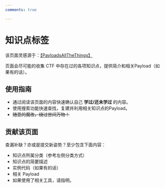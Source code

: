 ```yaml
---
comments: true

---
```


# 知识点标签

该页面灵感源于：[【PayloadsAllTheThings】](https://swisskyrepo.github.io/PayloadsAllTheThings/)

页面会尽可能的收集 CTF 中存在过的各项知识点，提供简介和相关Payload（如果有的话）。



## 使用指南

- 通过阅读该页面的内容快速确认自己 **学过/还未学过** 的内容。
- 使用搜索功能快速查找，复建并利用相关知识点的Payload。
- ~~随意的魔改，绕过世间万物！~~



## 贡献该页面

查漏补缺？亦或是提交新姿势？至少包含下面内容：

- 知识点所属分类（参考左侧分类方式）
- 知识点的简要描述
- 实例代码（如果有的话）
- 相关 Payload
- 如果使用了相关工具，请指明。



